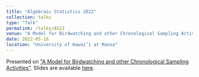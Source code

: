 ```yaml
---
title: "Algebraic Statistics 2022"
collection: talks
type: "Talk"
permalink: /talks/AS22
venue: "A Model for Birdwatching and other Chronological Sampling Activities"
date: 2022-05-16
location: "University of Hawai’i at Manoa"
---
```


Presented on ["A Model for Birdwatching and other Chronological Sampling Activities"](/publications/2022-Birdwatching). Slides are available [here](/files/slides/AS2022).
